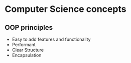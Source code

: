 # Computer Science concepts
## OOP principles 
- Easy to add features and functionality
- Performant
- Clear Structure
- Encapsulation 

